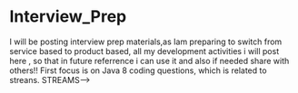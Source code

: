 # Interview_Prep
I will be posting interview prep materials,as Iam preparing to switch from service based to product based, all my development activities i will post here , so that in future referrence i can use it and also if needed share with others!!
First focus is on Java 8 coding questions, which is related to streans.
STREAMS-->
